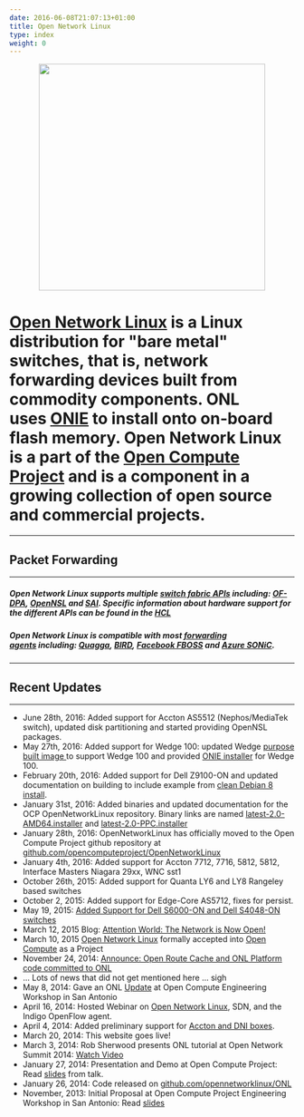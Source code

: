 ```yaml
---
date: 2016-06-08T21:07:13+01:00
title: Open Network Linux
type: index
weight: 0
---
```

<center><img src="images/logo.png" width="400"></center>

# [Open Network Linux](http://opennetlinux.org/#) is a Linux distribution for "bare metal" switches, that is, network forwarding devices built from commodity components. ONL uses [ONIE](http://onie.github.io/onie/) to install onto on-board flash memory. Open Network Linux is a part of the [Open Compute Project](http://opencompute.org/networking) and is a component in a growing collection of open source and commercial projects.

* * *

## Packet Forwarding

* * *

##### Open Network Linux supports multiple [switch fabric APIs](https://opennetlinux.org/forwarding) including: [OF-DPA](https://github.com/Broadcom-Switch/of-dpa), [OpenNSL](https://github.com/Broadcom-Switch/OpenNSL) and [SAI](https://github.com/opencomputeproject/SAI). Specific information about hardware support for the different APIs can be found in the [HCL](https://opennetlinux.org/hcl)   

##### Open Network Linux is compatible with most [forwarding agents](https://opennetlinux.org/forwarding) including: [Quagga](https://www.opensourcerouting.org/), [BIRD](http://bird.network.cz/), [Facebook FBOSS](https://github.com/facebook/fboss) and [Azure SONiC](http://azure.github.io/SONiC/).

* * *

## Recent Updates

* * *

- June 28th, 2016: Added support for Accton AS5512 (Nephos/MediaTek switch), updated disk partitioning and started providing OpenNSL packages.
- May 27th, 2016: Added support for Wedge 100: updated Wedge [purpose built image ](http://opennetlinux.org/binaries/latest-wedge-2.0.installer)to support Wedge 100 and provided [ONIE installer](http://opennetlinux.org/binaries/accton-wedge/onie-recovery-x86-64-facebook-wedge100-r0.iso) for Wedge 100.
- February 20th, 2016: Added support for Dell Z9100-ON and updated documentation on building to include example from [clean Debian 8 install](https://opennetlinux.org/docs/build).
- January 31st, 2016: Added binaries and updated documentation for the OCP OpenNetworkLinux repository. Binary links are named [latest-2.0-AMD64.installer](http://opennetlinux.org/binaries/latest-2.0-AMD64.installer) and [latest-2.0-PPC.installer](http://opennetlinux.org/binaries/latest-2.0-PPC.installer)
- January 28th, 2016: OpenNetworkLinux has officially moved to the Open Compute Project github repository at [github.com/opencomputeproject/OpenNetworkLinux](http://github.com/opencomputeproject/OpenNetworkLinux)
- January 4th, 2016: Added support for Accton 7712, 7716, 5812, 5812, Interface Masters Niagara 29xx, WNC sst1
- October 26th, 2015: Added support for Quanta LY6 and LY8 Rangeley based switches
- October 2, 2015: Added support for Edge-Core AS5712, fixes for persist.
- May 19, 2015: [Added Support for Dell S6000-ON and Dell S4048-ON switches](https://groups.google.com/forum/#!topic/opennetworklinux/DE43vdJrPh8)
- March 12, 2015 Blog: [Attention World: The Network is Now Open!](http://www.bigswitch.com/blog/2015/03/09/attention-world-the-network-is-now-open)
- March 10, 2015 [Open Network Linux](http://www.bigswitch.com/press-releases/2015/03/10/open-compute-project-ocp-formally-accepts-open-network-linux-onl) formally accepted into [Open Compute](http://opencompute.org/) as a Project
- November 24, 2014: [Announce: Open Route Cache and ONL Platform code committed to ONL](https://groups.google.com/forum/#!searchin/opennetworklinux/open$20route$20cache/opennetworklinux/rgrYrYhzWJg/b-re3e-3Dx0J)
- ... Lots of news that did not get mentioned here ... sigh
- May 8, 2014: Gave an ONL [Update](http://opennetlinux.org/OCP-May-ONL-final.pdf) at Open Compute Engineering Workshop in San Antonio
- April 16, 2014: Hosted Webinar on [Open Network Linux](http://opennetlinux.org/community#brighttalk), SDN, and the Indigo OpenFlow agent.
- April 4, 2014: Added preliminary support for [Accton and DNI boxes](http://opennetlinux.org/hcl).
- March 20, 2014: This website goes live!
- March 3, 2014: Rob Sherwood presents ONL tutorial at Open Network Summit 2014: [Watch Video](http://opennetlinux.org/community)
- January 27, 2014: Presentation and Demo at Open Compute Project: Read [slides](http://opennetlinux.org/OCP_2014_eng_workshop.pdf) from talk.
- January 26, 2014: Code released on [github.com/opennetworklinux/ONL](http://github.com/opennetworklinux/ONL)
- November, 2013: Initial Proposal at Open Compute Project Engineering Workshop in San Antonio: Read [slides](http://opennetlinux.org/LinuxDistroOCP-November.pdf)
